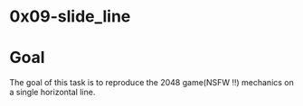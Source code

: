 # 0x09-slide_line

# Goal

The goal of this task is to reproduce the 2048 game(NSFW !!) mechanics on a single horizontal line.


